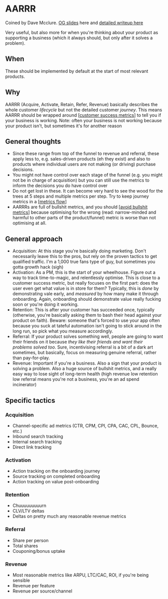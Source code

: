 # AARRR

Coined by Dave Mcclure. [OG slides](https://www.slideshare.net/dmc500hats/startup-metrics-for-pirates-long-version/2-Customer_Lifecycle_5_Steps_to) here and [detailed writeup here](https://producttribe.com/revenue-amp-growth/aarrr-framework-best-guide)

Very useful, but also more for when you're thinking about your product as supporting a business (which it always should, but only after it solves a problem).

## When

These should be implemented by default at the start of most relevant products.

## Why

AARRR (Acquire, Activate, Retain, Refer, Revenue) basically describes the whole customer *lifecycle* but not the detailed customer *journey*. This means AARRR should be wrapped around [[customer success metrics]] to tell you if your business is working. Note: often your business is not working because your product isn't, but sometimes it's for another reason

## General thoughts

- Since these range from top of the funnel to revenue and referral, these apply less to, e.g. sales-driven products (eh they exist) and also to products where individual users are not making (or driving) purchase decisions.
- You might not have control over each stage of the funnel (e.g. you might not be in charge of acquisition) but you can still use the metrics to inform the decisions you do have control over
- Do not get lost in these. It can become very hard to see the wood for the trees at 5 steps and multiple metrics per step. Try to keep journey metrics in a [[metrics flow]]
- AARRRs are full of bullshit metrics, and you should [[avoid bullshit metrics]] because optimising for the wrong (read: narrow-minded and harmful to other parts of the product/funnel) metric is worse than not optimising at all.

## General approach

- Acquisition: At this stage you're basically doing marketing. Don't necessarily leave this to the pros, but rely on the proven tactics to get qualified traffic. I'm a 1,000 true fans type of guy, but sometimes you gotta growth hack (sigh)
- Activation: As a PM, this is the start of your wheelhouse. Figure out a way to track time-to-magic, and relentlessly optimise. This is close to a customer success metric, but really focuses on the first part: does the user even get what value is in store for them? Typically, this is *done* by demonstrating vale early, and *measured* by how many make it through onboarding. Again, onboarding should demonstrate value really fucking soon or you're doing it working.
- Retention: This is after your customer has succeeded once, typically (otherwise, you're basically asking them to bash their head against your product on faith). Beware: someone that's forced to use your app often because you suck at tateful automation isn't going to stick around in the long run, so pick what you measure accordingly.
- Referral: If your product solves something well, people are going to want their friends on it because *they like their friends and want their problems solved too*. Sure, incentivising referral is a bit of a dark art sometimes, but basically, focus on measuring genuine referral, rather than pay-for-play.
- Revenue: Important if you're a business. Also a sign that your product is solving a problem. Also a huge source of bullshit metrics, and a really easy way to lose sight of long-term health (high revenue low retention low referral means you're not a business, you're an ad spend incinerator)

## Specific tactics

### Acquisition

- Channel-specific ad metrics (CTR, CPM, CPI, CPA, CAC, CPL, Bounce, etc.)
- Inbound search tracking
- Internal search tracking
- Direct link tracking

### Activation

- Action tracking on the onboarding journey
- Source tracking on completed onboarding
- Action tracking on value post-onboarding

### Retention

- Chuuuuuuuuurn
- CLV/LTV deltas
- Deltas on pretty much any reasonable revenue metrics

### Referral

- Share per person
- Total shares
- Couponing/bonus uptake

### Revenue

- Most reasonable metrics like ARPU, LTC/CAC, ROI, if you're being sensible
- Revenue per feature
- Revenue per source/channel

[//begin]: # "Autogenerated link references for markdown compatibility"
[customer success metrics]: customer-success-metrics "Customer Success Metrics"
[metrics flow]: metrics-flow "Metrics Flow"
[avoid bullshit metrics]: avoid-bullshit-metrics "Avoid Bullshit Metrics"
[//end]: # "Autogenerated link references"